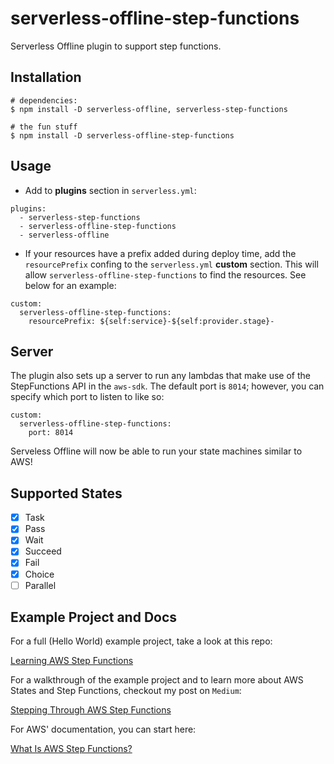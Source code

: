 # serverless-offline-step-functions
Serverless Offline plugin to support step functions.

## Installation
```
# dependencies:
$ npm install -D serverless-offline, serverless-step-functions

# the fun stuff
$ npm install -D serverless-offline-step-functions
```

## Usage
- Add to **plugins** section in `serverless.yml`:

```
plugins:
  - serverless-step-functions
  - serverless-offline-step-functions
  - serverless-offline
```
- If your resources have a prefix added during deploy time, add the `resourcePrefix` confing to the `serverless.yml` **custom** section. This will allow `serverless-offline-step-functions` to find the resources. See below for an example:
```
custom:
  serverless-offline-step-functions:
    resourcePrefix: ${self:service}-${self:provider.stage}-
```

## Server
The plugin also sets up a server to run any lambdas that make use of the StepFunctions API in the `aws-sdk`. The default port is `8014`; however, you can specify which port to listen to like so:
```
custom:
  serverless-offline-step-functions:
    port: 8014
```

Serveless Offline will now be able to run your state machines similar to AWS!

## Supported States
- [x] Task
- [x] Pass
- [x] Wait
- [x] Succeed
- [x] Fail
- [x] Choice
- [ ] Parallel

## Example Project and Docs
For a full (Hello World) example project, take a look at this repo:

[Learning AWS Step Functions](https://github.com/jkruse14/learning-aws-step-functions)

For a walkthrough of the example project and to learn more about AWS States and Step Functions, checkout my post on `Medium`:

[Stepping Through AWS Step Functions]()

For AWS' documentation, you can start here:

[What Is AWS Step Functions?](https://docs.aws.amazon.com/step-functions/latest/dg/welcome.html)

